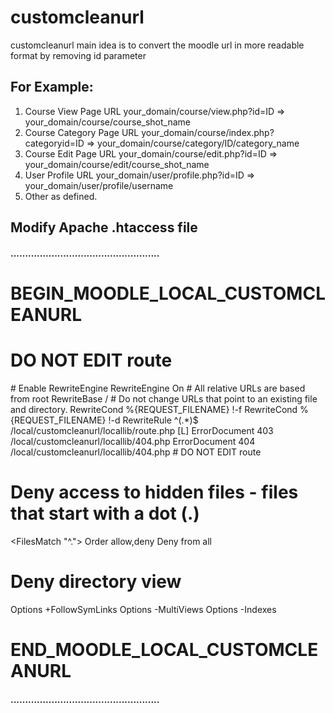 # customcleanurl
customcleanurl main idea is to convert the moodle url in more readable format by removing id parameter

## For Example:
1. Course View Page URL
    your_domain/course/view.php?id=ID => your_domain/course/course_shot_name
2. Course Category Page URL
    your_domain/course/index.php?categoryid=ID => your_domain/course/category/ID/category_name
3. Course Edit Page URL
    your_domain/course/edit.php?id=ID => your_domain/course/edit/course_shot_name
4. User Profile URL
    your_domain/user/profile.php?id=ID => your_domain/user/profile/username
5. Other as defined.


## Modify Apache .htaccess file
#### ...................................................
# BEGIN_MOODLE_LOCAL_CUSTOMCLEANURL
# DO NOT EDIT route
<IfModule mod_rewrite.c>
# Enable RewriteEngine
RewriteEngine On
# All relative URLs are based from root
RewriteBase /
# Do not change URLs that point to an existing file and directory.
RewriteCond %{REQUEST_FILENAME} !-f
RewriteCond %{REQUEST_FILENAME} !-d
RewriteRule ^(.*)$ /local/customcleanurl/locallib/route.php [L]
ErrorDocument 403 /local/customcleanurl/locallib/404.php
ErrorDocument 404 /local/customcleanurl/locallib/404.php
</IfModule>
# DO NOT EDIT route

# Deny access to hidden files - files that start with a dot (.)
<FilesMatch \"^\.\">
Order allow,deny
Deny from all
</FilesMatch>

# Deny directory view
Options +FollowSymLinks
Options -MultiViews
Options -Indexes

# END_MOODLE_LOCAL_CUSTOMCLEANURL
#### ...................................................

